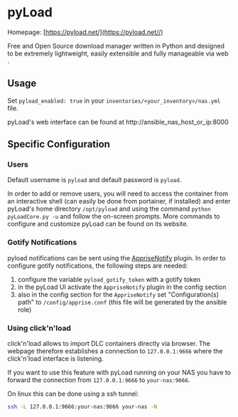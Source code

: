 # pyLoad

Homepage: [https://pyload.net/](https://pyload.net//)

Free and Open Source download manager written in Python and designed to be extremely lightweight, easily extensible and fully manageable via web
.
## Usage

Set `pyload_enabled: true` in your `inventories/<your_inventory>/nas.yml` file.

pyLoad's web interface can be found at http://ansible_nas_host_or_ip:8000

## Specific Configuration

### Users

Default username is `pyload` and default password is `pyload`. 

In order to add or remove users, you will need to access the container from an interactive shell (can easily be done
from portainer, if installed) and enter pyLoad's home directory `/opt/pyload` and using the command 
`python pyLoadCore.py -u` and follow the on-screen prompts. More commands to configure and customize pyLoad can be
found on its website.

### Gotify Notifications

pyload notifications can be sent using the [AppriseNotify](https://github.com/caronc/apprise) plugin.
In order to configure gotify notifications, the following steps are needed:

1. configure the variable `pyload_gotify_token` with a gotify token
1. in the pyLoad UI activate the `AppriseNotify` plugin in the config section
1. also in the config section for the `AppriseNotify` set "Configuration(s) path" to `/config/apprise.conf` (this file
   will be generated by the ansible role)
   
### Using click'n'load

click'n'load allows to import DLC containers directly via browser. The webpage therefore establishes a connection to
`127.0.0.1:9666` where the click'n'load interface is listening.

If you want to use this feature with pyLoad running on your NAS you have to forward the connection from `127.0.0.1:9666`
to `your-nas:9666`.

On linux this can be done using a ssh tunnel: 
```bash
ssh -L 127.0.0.1:9666:your-nas:9666 your-nas -N
```



